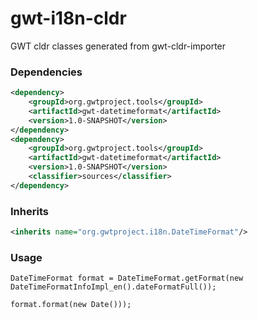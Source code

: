 # gwt-i18n-cldr
GWT cldr classes generated from gwt-cldr-importer

### Dependencies

```xml
<dependency>
    <groupId>org.gwtproject.tools</groupId>
    <artifactId>gwt-datetimeformat</artifactId>
    <version>1.0-SNAPSHOT</version>
</dependency>
<dependency>
    <groupId>org.gwtproject.tools</groupId>
    <artifactId>gwt-datetimeformat</artifactId>
    <version>1.0-SNAPSHOT</version>
    <classifier>sources</classifier>
</dependency>
```

### Inherits

```xml
<inherits name="org.gwtproject.i18n.DateTimeFormat"/>
```

### Usage


```
DateTimeFormat format = DateTimeFormat.getFormat(new DateTimeFormatInfoImpl_en().dateFormatFull());

format.format(new Date()));
```
